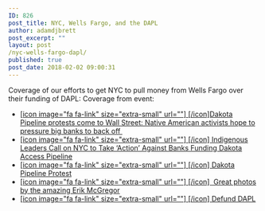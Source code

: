 ```yaml
---
ID: 826
post_title: NYC, Wells Fargo, and the DAPL
author: adamdjbrett
post_excerpt: ""
layout: post
/nyc-wells-fargo-dapl/
published: true
post_date: 2018-02-02 09:00:31
---
```

Coverage of our efforts to get NYC to pull money from Wells Fargo over their funding of DAPL: Coverage from event:

*   [[icon image="fa fa-link" size="extra-small" url=""] [/icon]Dakota Pipeline protests come to Wall Street: Native American activists hope to pressure big banks to back off ](http://www.salon.com/2017/03/08/dakota-pipeline-protests-come-to-wall-street-native-activists-hope-to-pressure-big-banks/)
*   [[icon image="fa fa-link" size="extra-small" url=""] [/icon] Indigenous Leaders Call on NYC to Take ‘Action’ Against Banks Funding Dakota Access Pipeline](http://observer.com/2017/02/indigenous-leaders-nyc-banks-dakota-pipeline/)
*   [[icon image="fa fa-link" size="extra-small" url=""] [/icon] Dakota Pipeline Protest](http://wmbctv.com/wmbctvnews/2017/02/23/dakota-pipeline-protest/)
*   [[icon image="fa fa-link" size="extra-small" url=""] [/icon]  Great photos by the amazing Erik McGregor](https://erikmcgregorphotography.blogspot.com/2017/02/as-opposition-to-dakota-access-pipeline.html)
*   [[icon image="fa fa-link" size="extra-small" url=""] [/icon] Defund DAPL](http://www.defunddapl.org/)
